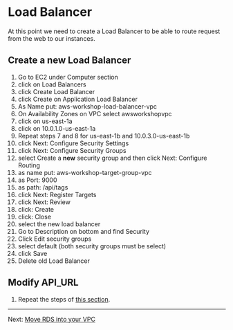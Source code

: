# Load Balancer

At this point we need to create a Load Balancer to be able to route  request from the web to our instances.
 
## Create a new Load Balancer
1. Go to EC2 under Computer section
2. click on Load Balancers
3. click Create Load Balancer
4. click Create on Application Load Balancer
5. As Name put: aws-workshop-load-balancer-vpc
6. On Availability Zones on VPC select awsworkshopvpc
7. click on us-east-1a
8. click on 10.0.1.0-us-east-1a
9. Repeat steps 7 and 8 for us-east-1b and 10.0.3.0-us-east-1b
10. click Next: Configure Security Settings
11. click Next: Configure Security Groups
12. select Create a **new** security group and then click Next: Configure Routing
13. as name put: aws-workshop-target-group-vpc
14. as Port: 9000
15. as path: /api/tags
16. click Next: Register Targets
17. click Next: Review
18. click: Create
19. click: Close
20. select the new load balancer
21. Go to Description on bottom and find Security
22. Click Edit security groups
23. select default (both security groups must be select)
24. click Save
25. Delete old Load Balancer

## Modify API_URL
1. Repeat the steps of [this section](/workshop/elb-auto-scaling-group/03-finishing-up.md).

---
Next: [Move RDS into your VPC](/workshop/vpc-subnets-bastion/05-RDS.md)